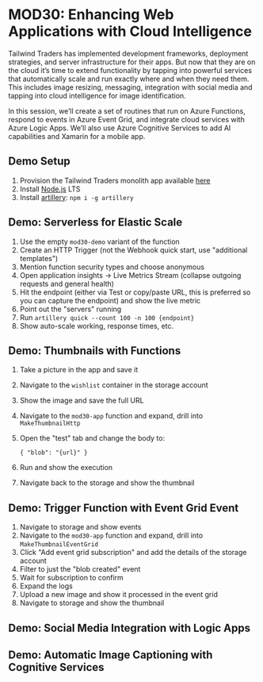 # MOD30: Enhancing Web Applications with Cloud Intelligence

Tailwind Traders has implemented development frameworks, deployment strategies, and server infrastructure for their apps. But now that they are on the cloud it’s time to extend functionality by tapping into powerful services that automatically scale and run exactly where and when they need them. This includes image resizing, messaging, integration with social media and tapping into cloud intelligence for image identification.

In this session, we’ll create a set of routines that run on Azure Functions, respond to events in Azure Event Grid, and integrate cloud services with Azure Logic Apps. We’ll also use Azure Cognitive Services to add AI capabilities and Xamarin for a mobile app.

## Demo Setup

1. Provision the Tailwind Traders monolith app available [here](https://gist.github.com/anthonychu/9ab34d2991fb5c1c0c29faeebbe43a51)
2. Install [Node.js](https://nodejs.org) LTS
3. Install [artillery](https://artillery.io/): `npm i -g artillery`

## Demo: Serverless for Elastic Scale

1. Use the empty `mod30-demo` variant of the function
2. Create an HTTP Trigger (not the Webhook quick start, use "additional templates")
3. Mention function security types and choose anonymous
4. Open application insights -> Live Metrics Stream (collapse outgoing requests and general health)
5. Hit the endpoint (either via Test or copy/paste URL, this is preferred so you can capture the endpoint) and show the live metric
6. Point out the "servers" running
7. Run `artillery quick --count 100 -n 100 {endpoint}`
8. Show auto-scale working, response times, etc.

## Demo: Thumbnails with Functions

1. Take a picture in the app and save it
2. Navigate to the `wishlist` container in the storage account
3. Show the image and save the full URL
4. Navigate to the `mod30-app` function and expand, drill into `MakeThumbnailHttp`
5. Open the "test" tab and change the body to:

    `{ "blob": "{url}" }`
6. Run and show the execution
7. Navigate back to the storage and show the thumbnail

## Demo: Trigger Function with Event Grid Event

1. Navigate to storage and show events
2. Navigate to the `mod30-app` function and expand, drill into `MakeThumbnailEventGrid`
3. Click "Add event grid subscription" and add the details of the storage account
4. Filter to just the "blob created" event
5. Wait for subscription to confirm
6. Expand the logs
7. Upload a new image and show it processed in the event grid
8. Navigate to storage and show the thumbnail

## Demo: Social Media Integration with Logic Apps

## Demo: Automatic Image Captioning with Cognitive Services
